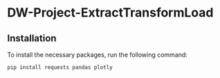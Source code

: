 # DW-Project-ExtractTransformLoad

## Installation

To install the necessary packages, run the following command:

```bash
pip install requests pandas plotly
```